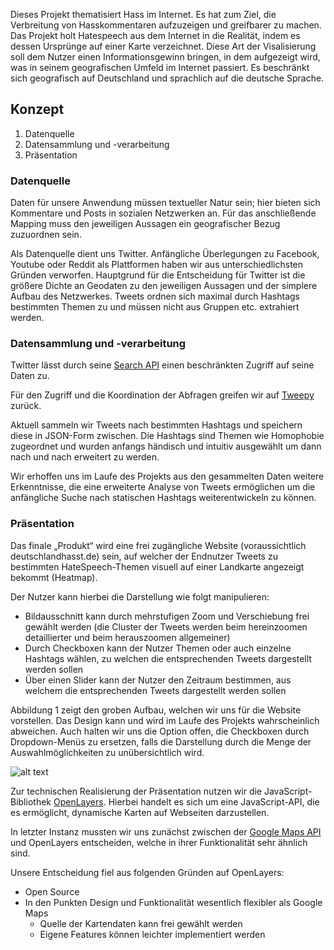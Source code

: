﻿Dieses Projekt thematisiert Hass im Internet. Es hat zum Ziel, die Verbreitung von Hasskommentaren aufzuzeigen und greifbarer zu machen.
Das Projekt holt Hatespeech aus dem Internet in die Realität, indem es dessen Ursprünge auf einer Karte verzeichnet. Diese Art der Visalisierung soll dem Nutzer einen Informationsgewinn bringen, in dem aufgezeigt wird, was in seinem geografischen Umfeld im Internet passiert.
Es beschränkt sich geografisch auf Deutschland und sprachlich auf die deutsche Sprache.


## Konzept

1. Datenquelle
2. Datensammlung und -verarbeitung
3. Präsentation

### Datenquelle

Daten für unsere Anwendung müssen textueller Natur sein; hier bieten sich Kommentare und Posts in sozialen Netzwerken an. Für das anschließende Mapping muss den jeweiligen Aussagen ein geografischer Bezug zuzuordnen sein.

Als Datenquelle dient uns Twitter. Anfängliche Überlegungen zu Facebook, Youtube oder Reddit als Plattformen haben wir aus unterschiedlichsten Gründen verworfen. Hauptgrund für die Entscheidung für Twitter ist die größere Dichte an Geodaten zu den jeweiligen Aussagen und der simplere Aufbau des Netzwerkes. Tweets ordnen sich maximal durch Hashtags bestimmten Themen zu und müssen nicht aus Gruppen etc. extrahiert werden.


### Datensammlung und -verarbeitung

Twitter lässt durch seine [Search API](https://dev.twitter.com/rest/public/search) einen beschränkten Zugriff auf seine Daten zu.

Für den Zugriff und die Koordination der Abfragen greifen wir auf [Tweepy](tweepy.org) zurück.

Aktuell sammeln wir Tweets nach bestimmten Hashtags und speichern diese in JSON-Form zwischen. Die Hashtags sind Themen wie Homophobie zugeordnet und wurden anfangs händisch und intuitiv ausgewählt um dann nach und nach erweitert zu werden.

Wir erhoffen uns im Laufe des Projekts aus den gesammelten Daten weitere Erkenntnisse, die eine erweiterte Analyse von Tweets ermöglichen um die anfängliche Suche nach statischen Hashtags weiterentwickeln zu können.


### Präsentation

Das finale „Produkt“ wird eine frei zugängliche Website (voraussichtlich deutschlandhasst.de) sein, auf welcher der Endnutzer Tweets zu bestimmten HateSpeech-Themen visuell auf einer Landkarte angezeigt bekommt (Heatmap).

Der Nutzer kann hierbei die Darstellung wie folgt manipulieren:
- Bildausschnitt kann durch mehrstufigen Zoom und Verschiebung frei gewählt werden (die Cluster der Tweets werden beim hereinzoomen detaillierter und beim herauszoomen allgemeiner)
- Durch Checkboxen kann der Nutzer Themen oder auch einzelne Hashtags wählen, zu welchen die entsprechenden Tweets dargestellt werden sollen
- Über einen Slider kann der Nutzer den Zeitraum bestimmen, aus welchem die entsprechenden Tweets dargestellt werden sollen

Abbildung 1 zeigt den groben Aufbau, welchen wir uns für die Website vorstellen. Das Design kann und wird im Laufe des Projekts wahrscheinlich abweichen. Auch halten wir uns die Option offen, die Checkboxen durch Dropdown-Menüs zu ersetzen, falls die Darstellung durch die Menge der Auswahlmöglichkeiten zu unübersichtlich wird.

![alt text](/media/concept/icon48.png "Abbildung 1")


Zur technischen Realisierung der Präsentation nutzen wir die JavaScript-Bibliothek [OpenLayers](openlayers.org). Hierbei handelt es sich um eine JavaScript-API, die es ermöglicht, dynamische Karten auf Webseiten darzustellen.

In letzter Instanz mussten wir uns zunächst zwischen der [Google Maps API](developers.google.com/maps/) und OpenLayers entscheiden, welche in ihrer Funktionalität sehr ähnlich sind.

Unsere Entscheidung fiel aus folgenden Gründen auf OpenLayers:
- Open Source
- In den Punkten Design und Funktionalität wesentlich flexibler als Google Maps
  - Quelle der Kartendaten kann frei gewählt werden
  - Eigene Features können leichter implementiert werden


